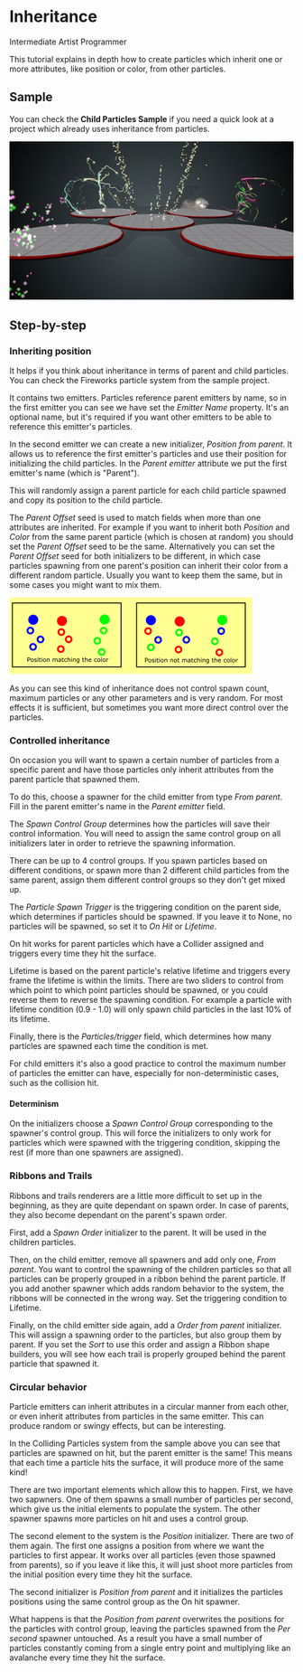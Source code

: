 # Inheritance

<span class="label label-doc-level">Intermediate</span>
<span class="label label-doc-audience">Artist</span>
<span class="label label-doc-audience">Programmer</span>

This tutorial explains in depth how to create particles which inherit one or more attributes, like position or color, from other particles.

## Sample

You can check the **Child Particles Sample** if you need a quick look at a project which already uses inheritance from particles.

![media/particles-tutorials-inheritance-0.jpg](media/particles-tutorials-inheritance-0.jpg)

## Step-by-step

### Inheriting position

It helps if you think about inheritance in terms of parent and child particles. You can check the Fireworks particle system from the sample project.

It contains two emitters. Particles reference parent emitters by name, so in the first emitter you can see we have set the *Emitter Name* property. It's an optional name, but it's required if you want other emitters to be able to reference this emitter's particles.

In the second emitter we can create a new initializer, *Position from parent*. It allows us to reference the first emitter's particles and use their position for initializing the child particles. In the *Parent emitter* attribute we put the first emitter's name (which is "Parent").

This will randomly assign a parent particle for each child particle spawned and copy its position to the child particle. 

The *Parent Offset* seed is used to match fields when more than one attributes are inherited. For example if you want to inherit both *Position* and *Color* from the same parent particle (which is chosen at random) you should set the *Parent Offset* seed to be the same. Alternatively you can set the *Parent Offset* seed for both initializers to be different, in which case particles spawning from one parent's position can inherit their color from a different random particle. Usually you want to keep them the same, but in some cases you might want to mix them.

![media/particles-tutorials-inheritance-1.png](media/particles-tutorials-inheritance-1.png)

As you can see this kind of inheritance does not control spawn count, maximum particles or any other parameters and is very random. For most effects it is sufficient, but sometimes you want more direct control over the particles.

### Controlled inheritance

On occasion you will want to spawn a certain number of particles from a specific parent and have those particles only inherit attributes from the parent particle that spawned them.

To do this, choose a spawner for the child emitter from type *From parent*. Fill in the parent emitter's name in the *Parent emitter* field.

The *Spawn Control Group* determines how the particles will save their control information. You will need to assign the same control group on all initializers later in order to retrieve the spawning information.

There can be up to 4 control groups. If you spawn particles based on different conditions, or spawn more than 2 different child particles from the same parent, assign them different control groups so they don't get mixed up.

The *Particle Spawn Trigger* is the triggering condition on the parent side, which determines if particles should be spawned. If you leave it to None, no particles will be spawned, so set it to *On Hit* or *Lifetime*.

On hit works for parent particles which have a Collider assigned and triggers every time they hit the surface.

Lifetime is based on the parent particle's relative lifetime and triggers every frame the lifetime is within the limits. There are two sliders to control from which point to which point particles should be spawned, or you could reverse them to reverse the spawning condition. For example a particle with lifetime condition (0.9 - 1.0) will only spawn child particles in the last 10% of its lifetime.

Finally, there is the *Particles/trigger* field, which determines how many particles are spawned each time the condition is met.

For child emitters it's also a good practice to control the maximum number of particles the emitter can have, especially for non-deterministic cases, such as the collision hit.

#### Determinism

On the initializers choose a *Spawn Control Group* corresponding to the spawner's control group. This will force the initializers to only work for particles which were spawned with the triggering condition, skipping the rest (if more than one spawners are assigned).

### Ribbons and Trails

Ribbons and trails renderers are a little more difficult to set up in the beginning, as they are quite dependant on spawn order. In case of parents, they also become dependant on the parent's spawn order.

First, add a *Spawn Order* initializer to the parent. It will be used in the children particles.

Then, on the child emitter, remove all spawners and add only one, *From parent*. You want to control the spawning of the children particles so that all particles can be properly grouped in a ribbon behind the parent particle. If you add another spawner which adds random behavior to the system, the ribbons will be connected in the wrong way. Set the triggering condition to Lifetime.

Finally, on the child emitter side again, add a *Order from parent* initializer. This will assign a spawning order to the particles, but also group them by parent. If you set the *Sort* to use this order and assign a Ribbon shape builders, you will see how each trail is properly grouped behind the parent particle that spawned it.

### Circular behavior

Particle emitters can inherit attributes in a circular manner from each other, or even inherit attributes from particles in the same emitter. This can produce random or swingy effects, but can be interesting.

In the Colliding Particles system from the sample above you can see that particles are spawned on hit, but the parent emitter is the same! This means that each time a particle hits the surface, it will produce more of the same kind!

There are two important elements which allow this to happen. First, we have two sapwners. One of them spawns a small number of particles per second, which give us the initial elements to populate the system. The other spawner spawns more particles on hit and uses a control group.

The second element to the system is the *Position* initializer. There are two of them again. The first one assigns a position from where we want the particles to first appear. It works over all particles (even those spawned from parents), so if you leave it like this, it will just shoot more particles from the initial position every time they hit the surface.

The second initializer is *Position from parent* and it initializes the particles positions using the same control group as the On hit spawner.

What happens is that the *Position from parent* overwrites the positions for the particles with control group, leaving the particles spawned from the *Per second* spawner untouched. As a result you have a small number of particles constantly coming from a single entry point and multiplying like an avalanche every time they hit the surface.





